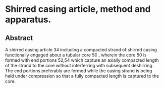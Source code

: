 # Shirred casing article, method and apparatus.

## Abstract
A shirred casing article 34 including a compacted strand of shirred casing functionally engaged about a tubular core 50 , wherein the core 50 is formed with end portions 52,54 which capture an axially compacted length of the strand to the core without interferring with subsequent deshirring. The end portions preferably are formed while the casing strand is being held under compression so that a fully compacted length is captured to the core.